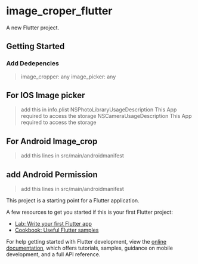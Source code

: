 # image_croper_flutter

A new Flutter project.

## Getting Started


### Add Dedepencies
> image_cropper: any
> image_picker: any


## For IOS Image picker
> add this in info.plist
> <key>NSPhotoLibraryUsageDescription</key>
<string>This App required to access the storage</string>
<key>NSCameraUsageDescription</key>
<string>This App required to access the storage</string>



## For Android Image_crop

> add this lines in src/main/androidmanifest
> <activity
android:name="com.yalantis.ucrop.UCropActivity"
android:screenOrientation="portrait"
android:theme="@style/Theme.AppCompat.Light.NoActionBar"/>



## add Android Permission
> add this lines in src/main/androidmanifest
> <uses-permission android:name="android.permission.WRITE_EXTERNAL_STORAGE"/>

This project is a starting point for a Flutter application.

A few resources to get you started if this is your first Flutter project:

- [Lab: Write your first Flutter app](https://docs.flutter.dev/get-started/codelab)
- [Cookbook: Useful Flutter samples](https://docs.flutter.dev/cookbook)

For help getting started with Flutter development, view the
[online documentation](https://docs.flutter.dev/), which offers tutorials,
samples, guidance on mobile development, and a full API reference.
